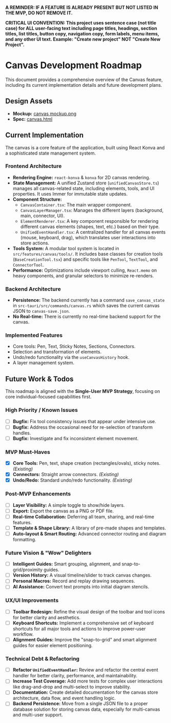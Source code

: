 **A REMINDER: IF A FEATURE IS ALREADY PRESENT BUT NOT LISTED IN THE MVP, DO NOT REMOVE IT.**

**CRITICAL UI CONVENTION: This project uses sentence case (not title case) for ALL user-facing text including page titles, headings, section titles, list titles, button copy, navigation copy, form labels, menu items, and any other UI text. Example: "Create new project" NOT "Create New Project".**

# Canvas Development Roadmap

This document provides a comprehensive overview of the Canvas feature, including its current implementation details and future development plans.

## Design Assets

- **Mockup:** [canvas mockup.png](../../design/mockups/canvas%20mockup.png)
- **Spec:** [canvas.html](../../design/specs/canvas.html)

## Current Implementation

The canvas is a core feature of the application, built using React Konva and a sophisticated state management system.

### Frontend Architecture

- **Rendering Engine:** `react-konva` & `konva` for 2D canvas rendering.
- **State Management:** A unified Zustand store (`unifiedCanvasStore.ts`) manages all canvas-related state, including elements, tools, and UI properties. It uses Immer for immutable state updates.
- **Component Structure:**
    - `CanvasContainer.tsx`: The main wrapper component.
    - `CanvasLayerManager.tsx`: Manages the different layers (background, main, connector, UI).
    - `ElementRenderer.tsx`: A key component responsible for rendering different canvas elements (shapes, text, etc.) based on their type.
    - `UnifiedEventHandler.tsx`: A centralized handler for all canvas events (mouse, keyboard, drag), which translates user interactions into store actions.
- **Tools System:** A modular tool system is located in `src/features/canvas/tools/`. It includes base classes for creation tools (`BaseCreationTool.tsx`) and specific tools like `PenTool`, `TextTool`, and `ConnectorTool`.
- **Performance:** Optimizations include viewport culling, `React.memo` on heavy components, and granular selectors to minimize re-renders.

### Backend Architecture

- **Persistence:** The backend currently has a command `save_canvas_state` in `src-tauri/src/commands/canvas.rs` which saves the current canvas JSON to `canvas-save.json`.
- **No Real-time:** There is currently no real-time backend support for the canvas.

### Implemented Features

- Core tools: Pen, Text, Sticky Notes, Sections, Connectors.
- Selection and transformation of elements.
- Undo/redo functionality via the `useCanvasHistory` hook.
- A layer management system.

## Future Work & Todos

This roadmap is aligned with the **Single-User MVP Strategy**, focusing on core individual-focused capabilities first.

### High Priority / Known Issues

- [ ] **Bugfix:** Fix tool consistency issues that appear under intensive use.
- [ ] **Bugfix:** Address the occasional need for re-selection of transform handles.
- [ ] **Bugfix:** Investigate and fix inconsistent element movement.

### MVP Must-Haves

- [x] **Core Tools:** Pen, text, shape creation (rectangles/ovals), sticky notes. *(Existing)*
- [x] **Connectors:** Straight arrow connectors. *(Existing)*
- [x] **Undo/Redo:** Standard undo/redo functionality. *(Existing)*

### Post-MVP Enhancements

- [ ] **Layer Visibility:** A simple toggle to show/hide layers.
- [ ] **Export:** Export the canvas as a PNG or PDF file.
- [ ] **Real-time Collaboration:** Deferring all team, sharing, and real-time features.
- [ ] **Template & Shape Library:** A library of pre-made shapes and templates.
- [ ] **Auto-layout & Smart Routing:** Advanced connector routing and diagram formatting.

### Future Vision & "Wow" Delighters

- [ ] **Intelligent Guides:** Smart grouping, alignment, and snap-to-grid/proximity guides.
- [ ] **Version History:** A visual timeline/slider to track canvas changes.
- [ ] **Personal Macros:** Record and replay drawing sequences.
- [ ] **AI Assistance:** Convert text prompts into initial diagram stencils.

### UX/UI Improvements

- [ ] **Toolbar Redesign:** Refine the visual design of the toolbar and tool icons for better clarity and aesthetics.
- [ ] **Keyboard Shortcuts:** Implement a comprehensive set of keyboard shortcuts for all major tools and actions to improve power-user workflow.
- [ ] **Alignment Guides:** Improve the "snap-to-grid" and smart alignment guides for easier element positioning.

### Technical Debt & Refactoring

- [ ] **Refactor `UnifiedEventHandler`:** Review and refactor the central event handler for better clarity, performance, and maintainability.
- [ ] **Increase Test Coverage:** Add more tests for complex user interactions like drag-and-drop and multi-select to improve stability.
- [ ] **Documentation:** Create detailed documentation for the canvas store architecture, data flow, and event handling logic.
- [ ] **Backend Persistence:** Move from a single JSON file to a proper database solution for storing canvas data, especially for multi-canvas and multi-user support. 